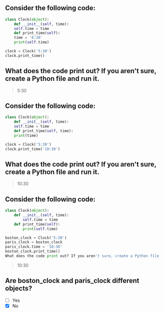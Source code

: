 ## Consider the following code:
```py
class Clock(object):
    def __init__(self, time):
	self.time = time
    def print_time(self):
	time = '6:30'
	print(self.time)

clock = Clock('5:30')
clock.print_time()
```

## What does the code print out? If you aren't sure, create a Python file and run it.
> 5:30

## Consider the following code:
```py
class Clock(object):
    def __init__(self, time):
	self.time = time
    def print_time(self, time):
	print(time)

clock = Clock('5:30')
clock.print_time('10:30')
```

## What does the code print out? If you aren't sure, create a Python file and run it.
> 10:30

## Consider the following code:
```py
class Clock(object):
    def __init__(self, time):
        self.time = time
    def print_time(self):
        print(self.time)

boston_clock = Clock('5:30')
paris_clock = boston_clock
paris_clock.time = '10:30'
boston_clock.print_time()
What does the code print out? If you aren't sure, create a Python file and run it.
```
> 10:30

## Are boston_clock and paris_clock different objects?
- [ ] Yes
- [x] No